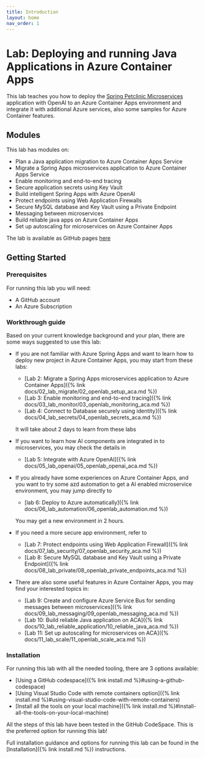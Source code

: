 ```yaml
---
title: Introduction
layout: home
nav_order: 1
---
```


# Lab: Deploying and running Java Applications in Azure Container Apps

This lab teaches you how to deploy the [Spring Petclinic Microservices](https://github.com/Azure-Samples/java-microservices-aca-lab/tree/main/src) application with OpenAI to an Azure Container Apps environment and integrate it with additional Azure services, also some samples for Azure Container features.

## Modules

This lab has modules on:

* Plan a Java application migration to Azure Container Apps Service
* Migrate a Spring Apps microservices application to Azure Container Apps Service
* Enable monitoring and end-to-end tracing
* Secure application secrets using Key Vault
* Build intelligent Spring Apps with Azure OpenAI
* Protect endpoints using Web Application Firewalls
* Secure MySQL database and Key Vault using a Private Endpoint
* Messaging between microservices
* Build reliable java apps on Azure Container Apps
* Set up autoscaling for microservices on Azure Container Apps

The lab is available as GitHub pages [here](https://azure-samples.github.io/java-microservices-aca-lab/)

## Getting Started

### Prerequisites

For running this lab you will need:

* A GitHub account
* An Azure Subscription

### Workthrough guide

Based on your current knowledge background and your plan, there are some ways suggested to use this lab:

* If you are not familiar with Azure Spring Apps and want to learn how to deploy new project in Azure Container Apps, you may start from these labs:
  * [Lab 2: Migrate a Spring Apps microservices application to Azure Container Apps]({% link docs/02_lab_migrate/02_openlab_setup_aca.md %})
  * [Lab 3: Enable monitoring and end-to-end tracing]({% link docs/03_lab_monitor/03_openlab_monitoring_aca.md %})
  * [Lab 4: Connect to Database securely using identity]({% link docs/04_lab_secrets/04_openlab_secrets_aca.md %})

  It will take about 2 days to learn from these labs

* If you want to learn how AI components are integrated in to microservices, you may check the details in
  * [Lab 5: Integrate with Azure OpenAI]({% link docs/05_lab_openai/05_openlab_openai_aca.md %})

* If you already have some experiences on Azure Container Apps, and you want to try some azd automation to get a AI enabled microservice environment, you may jump directly to
  * [lab 6: Deploy to Azure automatically]({% link docs/06_lab_automation/06_openlab_automation.md %})

  You may get a new environment in 2 hours.

* If you need a more secure app environment, refer to
  * [Lab 7: Protect endpoints using Web Application Firewall]({% link docs/07_lab_security/07_openlab_security_aca.md %})
  * [Lab 8: Secure MySQL database and Key Vault using a Private Endpoint]({% link docs/08_lab_private/08_openlab_private_endpoints_aca.md %})

* There are also some useful features in Azure Container Apps, you may find your interested topics in:
  * [Lab 9: Create and configure Azure Service Bus for sending messages between microservices]({% link docs/09_lab_messaging/09_openlab_messaging_aca.md %})
  * [Lab 10: Build reliable Java application on ACA]({% link docs/10_lab_reliable_application/10_reliable_java_aca.md %})
  * [Lab 11: Set up autoscaling for microservices on ACA]({% docs/11_lab_scale/11_openlab_scale_aca.md %})

### Installation

For running this lab with all the needed tooling, there are 3 options available:

* [Using a GitHub codespace]({% link install.md %}#using-a-github-codespace)
* [Using Visual Studio Code with remote containers option]({% link install.md %}#using-visual-studio-code-with-remote-containers)
* [Install all the tools on your local machine]({% link install.md %}#install-all-the-tools-on-your-local-machine)

All the steps of this lab have been tested in the GitHub CodeSpace. This is the preferred option for running this lab!

Full installation guidance and options for running this lab can be found in the [Installation]({% link install.md %}) instructions.
